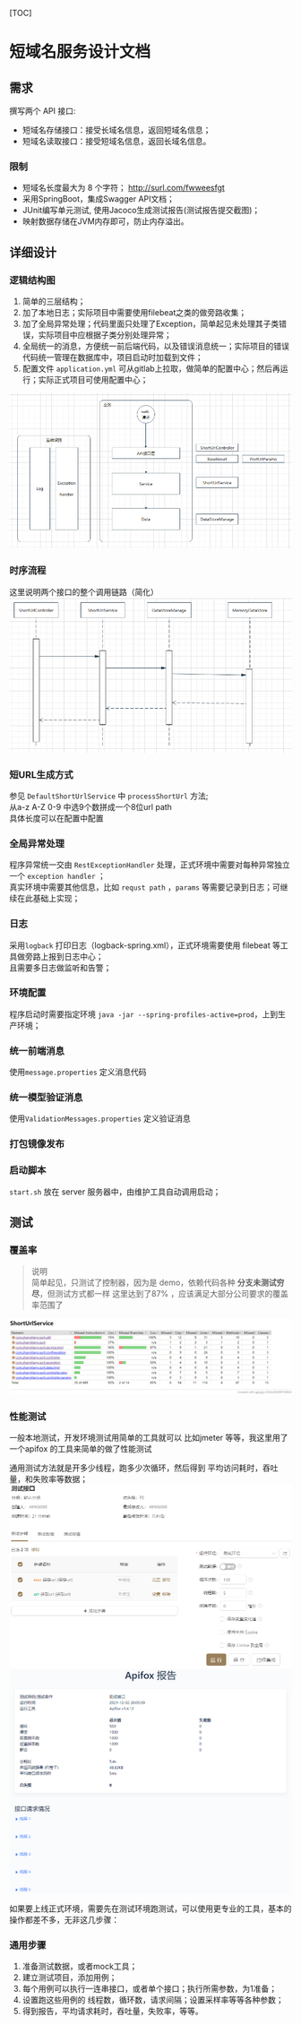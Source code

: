 [TOC]

短域名服务设计文档
===
## 需求 
撰写两个 API 接口:  
- 短域名存储接口：接受长域名信息，返回短域名信息；
- 短域名读取接口：接受短域名信息，返回长域名信息。

### 限制
- 短域名长度最大为 8 个字符；  http://surl.com/fwweesfgt
- 采用SpringBoot，集成Swagger API文档；
- JUnit编写单元测试, 使用Jacoco生成测试报告(测试报告提交截图)；
- 映射数据存储在JVM内存即可，防止内存溢出。

## 详细设计

### 逻辑结构图
1. 简单的三层结构；
2. 加了本地日志；实际项目中需要使用filebeat之类的做旁路收集；
3. 加了全局异常处理；代码里面只处理了Exception，简单起见未处理其子类错误，实际项目中应根据子类分别处理异常；
4. 全局统一的消息，方便统一前后端代码，以及错误消息统一；实际项目的错误代码统一管理在数据库中，项目启动时加载到文件；
5. 配置文件 `application.yml` 可从gitlab上拉取，做简单的配置中心；然后再运行；实际正式项目可使用配置中心；

![img_1.png](img_1.png)

### 时序流程
这里说明两个接口的整个调用链路（简化）
![img_2.png](img_2.png)

### 短URL生成方式
参见 `DefaultShortUrlService` 中 `processShortUrl` 方法;  
从a-z A-Z 0-9 中选9个数拼成一个8位url path  
具体长度可以在配置中配置

### 全局异常处理
程序异常统一交由 `RestExceptionHandler` 处理，正式环境中需要对每种异常独立一个 `exception handler` ；  
真实环境中需要其他信息，比如 `requst path` ，`params` 等需要记录到日志；可继续在此基础上实现；  

### 日志
采用`logback` 打印日志（logback-spring.xml），正式环境需要使用 filebeat 等工具做旁路上报到日志中心；  
且需要多日志做监听和告警；

### 环境配置
程序启动时需要指定环境 `java -jar --spring-profiles-active=prod`，上到生产环境；

### 统一前端消息
使用`message.properties` 定义消息代码

### 统一模型验证消息
使用`ValidationMessages.properties` 定义验证消息

### 打包镜像发布


### 启动脚本
`start.sh`
放在 server 服务器中，由维护工具自动调用启动；

## 测试
### 覆盖率
> 说明  
> 简单起见，只测试了控制器，因为是 demo，依赖代码各种 **分支未测试穷尽**，但测试方式都一样
> 这里达到了87% ，应该满足大部分公司要求的覆盖率范围了

![img_5.png](img_5.png)

### 性能测试
一般本地测试，开发环境测试用简单的工具就可以
比如jmeter 等等，我这里用了一个apifox 的工具来简单的做了性能测试

通用测试方法就是开多少线程，跑多少次循环，然后得到 平均访问耗时，吞吐量，和失败率等数据；
![img_4.png](img_4.png)
![img_3.png](img_3.png)

如果要上线正式环境，需要先在测试环境跑测试，可以使用更专业的工具，基本的操作都差不多，无非这几步骤：

### 通用步骤
1. 准备测试数据，或者mock工具；
2. 建立测试项目，添加用例；
3. 每个用例可以执行一连串接口，或者单个接口；执行所需参数，为1准备；
4. 设置跑这些用例的 线程数，循环数，请求间隔；设置采样率等等各种参数；
5. 得到报告，平均请求耗时，吞吐量，失败率，等等。
